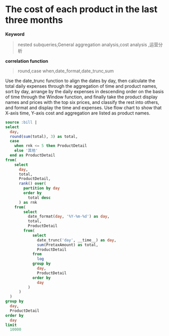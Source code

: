 # The cost of each product in the last three months

**Keyword**

> nested subqueries,General aggregation analysis,cost analysis ,运营分析

**correlation function**

> round,case when,date_format,date_trunc,sum

Use the date_trunc function to align the dates by day, then calculate the total daily expenses through the aggregation of time and product names, sort by day, arrange by the daily expenses in descending order on the basis of time through the Window function, and finally take the product display names and prices with the top six prices, and classify the rest into others, and format and display the time and expenses.
Use flow chart to show that X-axis time, Y-axis cost and aggregation are listed as product names.

```SQL
source :bill |
select
  day,
  round(sum(total), 3) as total,
  case
    when rnk <= 5 then ProductDetail
    else '其他'
  end as ProductDetail
from(
    select
      day,
      total,
      ProductDetail,
      rank() over(
        partition by day
        order by
          total desc
      ) as rnk
    from(
        select
          date_format(day, '%Y-%m-%d') as day,
          total,
          ProductDetail
        from(
            select
              date_trunc('day', __time__) as day,
              sum(PretaxAmount) as total,
              ProductDetail
            from
              log
            group by
              day,
              ProductDetail
            order by
              day
          )
      )
  )
group by
  day,
  ProductDetail
order by
  day
limit
  10000
```
